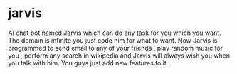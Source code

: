 # jarvis
AI chat bot named Jarvis which can do any task for you which you want. The domain is infinite you just code him for what to want. Now Jarvis is programmed to send email to any of your friends , play random music for you , perform any search in wikipedia and Jarvis will always wish you when you talk with him. You guys just add new features to it.
